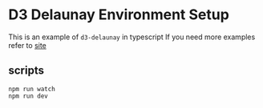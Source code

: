 # D3 Delaunay Environment Setup
This is an example of `d3-delaunay` in typescript
If you need more examples refer to [site](https://github.com/DefinitelyTyped/DefinitelyTyped/blob/master/types/d3-delaunay/d3-delaunay-tests.ts)

## scripts
```
npm run watch
npm run dev
```